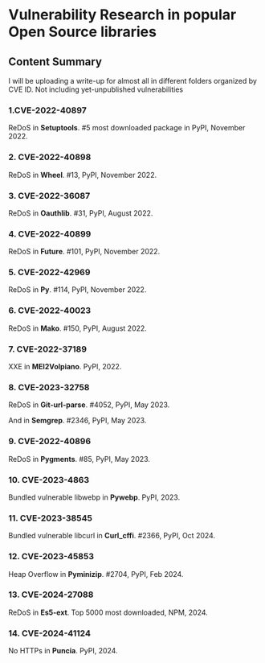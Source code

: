 # Vulnerability Research in popular Open Source libraries

## Content Summary

I will be uploading a write-up for almost all in different folders organized by CVE ID. Not including yet-unpublished vulnerabilities


### 1.CVE-2022-40897
ReDoS in **Setuptools**. #5 most downloaded package in PyPI, November 2022.

### 2. CVE-2022-40898
ReDoS in **Wheel**. #13, PyPI, November 2022.

### 3. CVE-2022-36087
ReDoS in **Oauthlib**. #31, PyPI, August 2022.

### 4. CVE-2022-40899
ReDoS in **Future**. #101, PyPI, November 2022.

### 5. CVE-2022-42969
ReDoS in **Py**. #114, PyPI, November 2022.

### 6. CVE-2022-40023
ReDoS in **Mako**. #150, PyPI, August 2022.

### 7. CVE-2022-37189
XXE in **MEI2Volpiano**. PyPI, 2022.

### 8. CVE-2023-32758
ReDoS in **Git-url-parse**. #4052, PyPI, May 2023. 

And in **Semgrep**. #2346, PyPI, May 2023.

### 9. CVE-2022-40896
ReDoS in **Pygments**. #85, PyPI, May 2023.

### 10. CVE-2023-4863
Bundled vulnerable libwebp in **Pywebp**. PyPI, 2023.

### 11. CVE-2023-38545
Bundled vulnerable libcurl in **Curl_cffi**. #2366, PyPI, Oct 2024.

### 12. CVE-2023-45853
Heap Overflow in **Pyminizip**. #2704, PyPI, Feb 2024.

### 13. CVE-2024-27088
ReDoS in **Es5-ext**. Top 5000 most downloaded, NPM, 2024.

### 14. CVE-2024-41124
No HTTPs in **Puncia**. PyPI, 2024.



